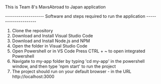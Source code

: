 This is Team 8's MavsAbroad to Japan application

-------------------- Software and steps required to run the application ---------------------

1) Clone the repository
2) Download and Install Visual Studio Code
3) Download and Install Node.js and NPM
4) Open the folder in Visual Studio Code 
5) Open Powershell or in VS Code Press CTRL + ~ to open integrated Powershell
6) Navigate to my-app folder by typing 'cd my-app' in the powershell window, and then type 'npm start' to run the project 
7) The project should run on your default browser - in the URL http://localhost:3000
